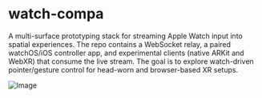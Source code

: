 # watch-compa

A multi-surface prototyping stack for streaming Apple Watch input into spatial experiences. The repo contains a WebSocket relay, a paired watchOS/iOS controller app, and experimental clients (native ARKit and WebXR) that consume the live stream. The goal is to explore watch-driven pointer/gesture control for head-worn and browser-based XR setups.

![Image](https://github.com/user-attachments/assets/f8b0440a-108a-4d33-b00c-0b964fd48ae5)



